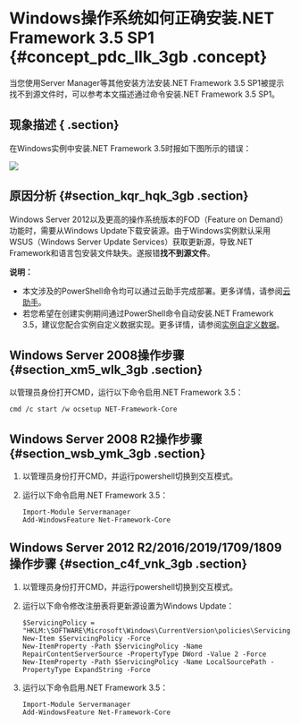 # Windows操作系统如何正确安装.NET Framework 3.5 SP1 {#concept_pdc_llk_3gb .concept}

当您使用Server Manager等其他安装方法安装.NET Framework 3.5 SP1被提示找不到源文件时，可以参考本文描述通过命令安装.NET Framework 3.5 SP1。

## 现象描述 { .section}

在Windows实例中安装.NET Framework 3.5时报如下图所示的错误：

![](http://static-aliyun-doc.oss-cn-hangzhou.aliyuncs.com/assets/img/87175/155612144036006_zh-CN.png)

## 原因分析 {#section_kqr_hqk_3gb .section}

Windows Server 2012以及更高的操作系统版本的FOD（Feature on Demand）功能时，需要从Windows Update下载安装源。由于Windows实例默认采用WSUS（Windows Server Update Services）获取更新源，导致.NET Framework和语言包安装文件缺失。遂报错**找不到源文件**。

**说明：** 

-   本文涉及的PowerShell命令均可以通过云助手完成部署。更多详情，请参阅[云助手](../../../../cn.zh-CN/部署与运维/云助手/云助手概述.md#)。
-   若您希望在创建实例期间通过PowerShell命令自动安装.NET Framework 3.5，建议您配合实例自定义数据实现。更多详情，请参阅[实例自定义数据](../../../../cn.zh-CN/实例/管理实例/使用实例自定义数据/生成实例自定义数据.md#)。

## Windows Server 2008操作步骤 {#section_xm5_wlk_3gb .section}

以管理员身份打开CMD，运行以下命令启用.NET Framework 3.5：

```
cmd /c start /w ocsetup NET-Framework-Core
```

## Windows Server 2008 R2操作步骤 {#section_wsb_ymk_3gb .section}

1.  以管理员身份打开CMD，并运行powershell切换到交互模式。
2.  运行以下命令启用.NET Framework 3.5：

    ```
    Import-Module Servermanager
    Add-WindowsFeature Net-Framework-Core
    ```


## Windows Server 2012 R2/2016/2019/1709/1809操作步骤 {#section_c4f_vnk_3gb .section}

1.  以管理员身份打开CMD，并运行powershell切换到交互模式。
2.  运行以下命令修改注册表将更新源设置为Windows Update：

    ```
    $ServicingPolicy = "HKLM:\SOFTWARE\Microsoft\Windows\CurrentVersion\policies\Servicing"
    New-Item $ServicingPolicy -Force
    New-ItemProperty -Path $ServicingPolicy -Name RepairContentServerSource -PropertyType DWord -Value 2 -Force
    New-ItemProperty -Path $ServicingPolicy -Name LocalSourcePath -PropertyType ExpandString -Force
    ```

3.  运行以下命令启用.NET Framework 3.5：

    ```
    Import-Module Servermanager
    Add-WindowsFeature Net-Framework-Core
    ```


